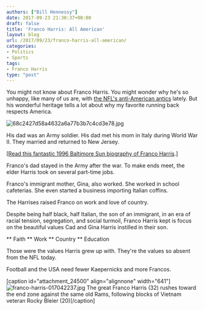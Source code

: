 ```yaml
---
authors: ["Bill Hennessy"]
date: 2017-09-23 21:30:37+00:00
draft: false
title: 'Franco Harris: All American'
layout: blog
url: /2017/09/23/franco-harris-all-american/
categories:
- Politics
- Sports
tags:
- Franco Harris
type: "post"
---
```


You might not know about Franco Harris. You might wonder why he's so unhappy, like many of us are, with [the NFL's anti-American antics](https://hennessysview.com/2017/09/23/nfl-hates-football-fans-fire-them-all/) lately. But his wonderful heritage tells a lot about why my favorite running back respects America.

![68c2427d58a4632a6a77b3b7c4cd3e78.jpg](https://hennessysview.com/wp-content/uploads/2017/09/68c2427d58a4632a6a77b3b7c4cd3e78.jpg)


His dad was an Army soldier. His dad met his mom in Italy during World War II. They married and returned to New Jersey.

[[Read this fantastic 1996 Baltimore Sun biography of Franco Harris](https://articles.baltimoresun.com/1996-09-22/business/1996266123_1_franco-harris-fort-dix-enigma).]

Franco's dad stayed in the Army after the war. To make ends meet, the elder Harris took on several part-time jobs.

Franco's immigrant mother, Gina, also worked. She worked in school cafeterias. She even started a business importing Italian coffins.

The Harrises raised Franco on work and love of country.

Despite being half black, half Italian, the son of an immigrant, in an era of racial tension, segregation, and social turmoil, Franco Harris kept is focus on the beautiful values Cad and Gina Harris instilled in their son.




** Faith
** Work
** Country
** Education


Those were the values Harris grew up with. They're the values so absent from the NFL today.

Football and the USA need fewer Kaepernicks and more Francos.



[caption id="attachment_24500" align="alignnone" width="641"]![franco-harris-017042237.jpg](https://hennessysview.com/wp-content/uploads/2017/09/franco-harris-017042237.jpg)
The great Franco Harris (32) rushes toward the end zone against the same old Rams, following blocks of Vietnam veteran Rocky Bleier (20)[/caption]


